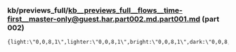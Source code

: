 ### kb/previews_full/kb__previews_full__flows__time-first__master-only@guest.har.part002.md.part001.md (part 002)

```md
{light:\"0,0,8,1\",lighter:\"0,0,8,1\",bright:\"0,0,8,1\",dark:\"0,0,8,1\"}},\"other-overla
```

```
